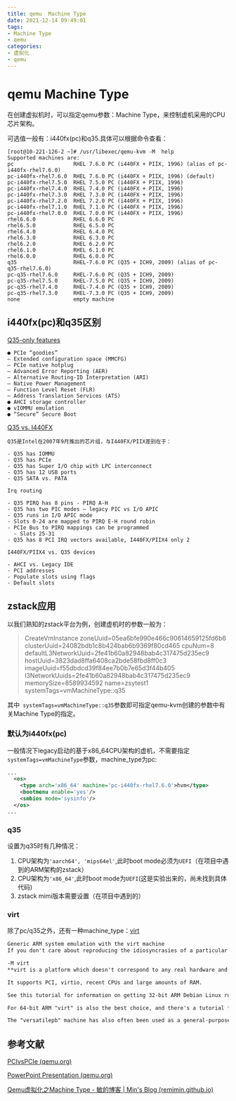 ```yaml
---
title: qemu  Machine Type
date: 2021-12-14 09:49:01
tags:
- Machine Type
- qemu
categories:
- 虚拟化
- qemu
---
```




# qemu  Machine Type

在创建虚拟机时，可以指定qemu参数：Machine Type，来控制虚机采用的CPU芯片架构。

<!-- more -->

可选值一般有：i440fx(pc)和q35.具体可以根据命令查看：

```shell
[root@10-221-126-2 ~]# /usr/libexec/qemu-kvm -M  help 
Supported machines are:
pc                   RHEL 7.6.0 PC (i440FX + PIIX, 1996) (alias of pc-i440fx-rhel7.6.0)
pc-i440fx-rhel7.6.0  RHEL 7.6.0 PC (i440FX + PIIX, 1996) (default)
pc-i440fx-rhel7.5.0  RHEL 7.5.0 PC (i440FX + PIIX, 1996)
pc-i440fx-rhel7.4.0  RHEL 7.4.0 PC (i440FX + PIIX, 1996)
pc-i440fx-rhel7.3.0  RHEL 7.3.0 PC (i440FX + PIIX, 1996)
pc-i440fx-rhel7.2.0  RHEL 7.2.0 PC (i440FX + PIIX, 1996)
pc-i440fx-rhel7.1.0  RHEL 7.1.0 PC (i440FX + PIIX, 1996)
pc-i440fx-rhel7.0.0  RHEL 7.0.0 PC (i440FX + PIIX, 1996)
rhel6.6.0            RHEL 6.6.0 PC
rhel6.5.0            RHEL 6.5.0 PC
rhel6.4.0            RHEL 6.4.0 PC
rhel6.3.0            RHEL 6.3.0 PC
rhel6.2.0            RHEL 6.2.0 PC
rhel6.1.0            RHEL 6.1.0 PC
rhel6.0.0            RHEL 6.0.0 PC
q35                  RHEL-7.6.0 PC (Q35 + ICH9, 2009) (alias of pc-q35-rhel7.6.0)
pc-q35-rhel7.6.0     RHEL-7.6.0 PC (Q35 + ICH9, 2009)
pc-q35-rhel7.5.0     RHEL-7.5.0 PC (Q35 + ICH9, 2009)
pc-q35-rhel7.4.0     RHEL-7.4.0 PC (Q35 + ICH9, 2009)
pc-q35-rhel7.3.0     RHEL-7.3.0 PC (Q35 + ICH9, 2009)
none                 empty machine
```

## i440fx(pc)和q35区别

[Q35-only features](https://wiki.qemu.org/images/4/4e/Q35.pdf)

```
● PCIe “goodies”
– Extended configuration space (MMCFG)
– PCIe native hotplug
– Advanced Error Reporting (AER)
– Alternative Routing-ID Interpretation (ARI)
– Native Power Management
– Function Level Reset (FLR)
– Address Translation Services (ATS) 
● AHCI storage controller
● vIOMMU emulation
● “Secure” Secure Boot
```

[Q35 vs. I440FX](https://remimin.github.io/2019/07/09/qemu_machine_type/)

```
Q35是Intel在2007年9月推出的芯片组，与I440FX/PIIX差别在于：

- Q35 has IOMMU
- Q35 has PCIe
- Q35 has Super I/O chip with LPC interconnect
- Q35 has 12 USB ports
- Q35 SATA vs. PATA

Irq routing

- Q35 PIRQ has 8 pins - PIRQ A-H
- Q35 has two PIC modes – legacy PIC vs I/O APIC
- Q35 runs in I/O APIC mode
- Slots 0-24 are mapped to PIRQ E-H round robin
- PCIe Bus to PIRQ mappings can be programmed
  - Slots 25-31
- Q35 has 8 PCI IRQ vectors available, I440FX/PIIX4 only 2

I440FX/PIIX4 vs. Q35 devices

- AHCI vs. Legacy IDE
- PCI addresses
- Populate slots using flags
- Default slots
```

## zstack应用

以我们熟知的zstack平台为例，创建虚机时的参数一般为：

> CreateVmInstance 
>   zoneUuid=05ea6bfe990e466c90614659125fd6b6 
>   clusterUuid=24082bdb1c8b424bab6b9369f80cd465
>   cpuNum=8
>   defaultL3NetworkUuid=2fe41b60a82948bab4c317475d235ec9
>   hostUuid=3823dad8ffa6408ca2bde58fbd8ff0c3
>   imageUuid=f55dbdcd39f84ee7b0b7e65d3f44b405
>   l3NetworkUuids=2fe41b60a82948bab4c317475d235ec9 
>   memorySize=8589934592 
>   name=zsytest1 
>   systemTags=vmMachineType::q35

其中` systemTags=vmMachineType::q35`参数即可指定qemu-kvm创建的参数中有关Machine Type的指定。

### 默认为i440fx(pc)

一般情况下legacy启动的基于x86_64CPU架构的虚机，不需要指定`systemTags=vmMachineType`参数，machine_type为pc:

```xml
...
  <os>
    <type arch='x86_64' machine='pc-i440fx-rhel7.6.0'>hvm</type>
    <bootmenu enable='yes'/>
    <smbios mode='sysinfo'/>
  </os>
...
```

### q35

设置为q35时有几种情况：

1. CPU架构为`'aarch64', 'mips64el'`,此时boot mode必须为`UEFI`（在项目中遇到的ARM架构的zstack）
2. CPU架构为`'x86_64'`,此时boot mode为`UEFI`(这是实验出来的，尚未找到具体代码)
3. zstack mimi版本需要设置（在项目中遇到的）

### virt

除了pc/q35之外，还有一种machine_type：[virt](https://wiki.qemu.org/Documentation/Platforms/ARM)

```markdown
Generic ARM system emulation with the virt machine
If you don't care about reproducing the idiosyncrasies of a particular bit of hardware, such as small amount of RAM, no PCI or other hard disk, etc., and just want to run Linux, the best option is to use:

-M virt
**virt is a platform which doesn't correspond to any real hardware and is designed for use in virtual machines.**

It supports PCI, virtio, recent CPUs and large amounts of RAM.

See this tutorial for information on getting 32-bit ARM Debian Linux running on the "virt" board.

For 64-bit ARM "virt" is also the best choice, and there's a tutorial for 64-bit ARM Debian Linux setup too.

The "versatilepb" machine has also often been used as a general-purpose Linux target in the past; its disadvantage is that it has a very old CPU and only 256MB of RAM, but it does at least have PCI and SCSI. You can find a description of how to install Debian on it here (the author of that tutorial has also provided some prebuilt images). You're probably better off using "virt" though.
```



## 参考文献

[PCIvsPCIe (qemu.org)](https://wiki.qemu.org/images/f/f6/PCIvsPCIe.pdf)

[PowerPoint Presentation (qemu.org)](https://wiki.qemu.org/images/4/4e/Q35.pdf)

[Qemu虚拟化之Machine Type - 敏的博客 | Min's Blog (remimin.github.io)](https://remimin.github.io/2019/07/09/qemu_machine_type/)



